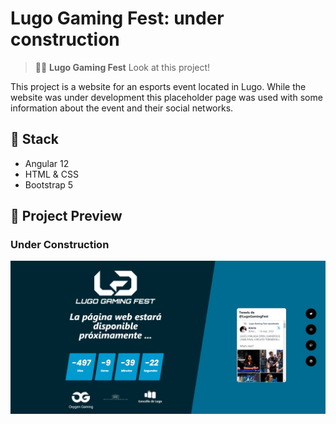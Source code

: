 # Lugo Gaming Fest: under construction

> 🧑‍🚀 **Lugo Gaming Fest** Look at this project!

This project is a website for an esports event located in Lugo. While the website was under development this placeholder page was used with some information about the event and their social networks.

## 👀 Stack

- Angular 12
- HTML & CSS
- Bootstrap 5

## 🚀 Project Preview

### Under Construction

![Home preview](https://github.com/kaixe455/under-construction-lgf/blob/master/construction.png?raw=true)
